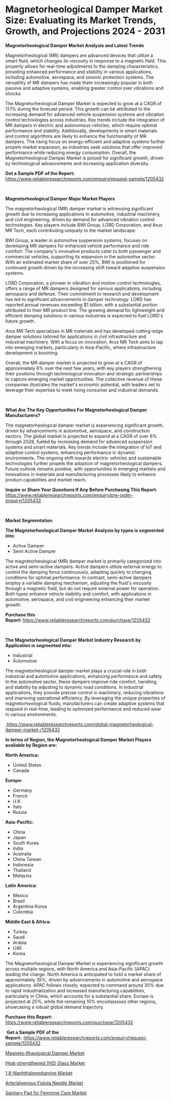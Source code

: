 <p><h1>Magnetorheological Damper Market Size: Evaluating its Market Trends, Growth, and Projections 2024 - 2031</h1></p><p><strong>Magnetorheological Damper Market Analysis and Latest Trends</strong></p>
<p><p>Magnetorheological (MR) dampers are advanced devices that utilize a smart fluid, which changes its viscosity in response to a magnetic field. This property allows for real-time adjustments to the damping characteristics, providing enhanced performance and stability in various applications, including automotive, aerospace, and seismic protection systems. The versatility of MR dampers has made them increasingly popular in both passive and adaptive systems, enabling greater control over vibrations and shocks.</p><p>The Magnetorheological Damper Market is expected to grow at a CAGR of 11.1% during the forecast period. This growth can be attributed to the increasing demand for advanced vehicle suspension systems and vibration control technologies across industries. Key trends include the integration of MR dampers in electric and autonomous vehicles, which require optimal performance and stability. Additionally, developments in smart materials and control algorithms are likely to enhance the functionality of MR dampers. The rising focus on energy-efficient and adaptive systems further propels market expansion, as industries seek solutions that offer improved performance while reducing energy consumption. Overall, the Magnetorheological Damper Market is poised for significant growth, driven by technological advancements and increasing application diversity.</p></p>
<p><strong>Get a Sample PDF of the Report:&nbsp;</strong> <a href="https://www.reliableresearchreports.com/enquiry/request-sample/1205432?utm_campaign=9&utm_medium=2&utm_source=Github&utm_content=ia&utm_term=31122024&utm_id=magnetorheological-damper">https://www.reliableresearchreports.com/enquiry/request-sample/1205432</a></p>
<p>&nbsp;</p>
<p><strong>Magnetorheological Damper Major Market Players</strong></p>
<p><p>The magnetorheological (MR) damper market is witnessing significant growth due to increasing applications in automotive, industrial machinery, and civil engineering, driven by demand for advanced vibration control technologies. Key players include BWI Group, LORD Corporation, and Arus MR Tech, each contributing uniquely to the market landscape.</p><p>BWI Group, a leader in automotive suspension systems, focuses on developing MR dampers for enhanced vehicle performance and ride comfort. The company's innovative products cater to both passenger and commercial vehicles, supporting its expansion in the automotive sector. With an estimated market share of over 25%, BWI is positioned for continued growth driven by the increasing shift toward adaptive suspension systems.</p><p>LORD Corporation, a pioneer in vibration and motion control technologies, offers a range of MR dampers designed for various applications, including aerospace and defense. Their commitment to research and development has led to significant advancements in damper technology. LORD has reported annual revenues exceeding $1 billion, with a substantial portion attributed to their MR product line. The growing demand for lightweight and efficient damping solutions in various industries is expected to fuel LORD's future growth.</p><p>Arus MR Tech specializes in MR materials and has developed cutting-edge damper solutions tailored for applications in civil infrastructure and industrial machinery. With a focus on innovation, Arus MR Tech aims to tap into emerging markets, particularly in Asia-Pacific, where infrastructure development is booming.</p><p>Overall, the MR damper market is projected to grow at a CAGR of approximately 6% over the next few years, with key players strengthening their positions through technological innovation and strategic partnerships to capture emerging market opportunities. The collective revenue of these companies illustrates the market's economic potential, with leaders set to leverage their expertise to meet rising consumer and industrial demands.</p></p>
<p>&nbsp;</p>
<p><strong>What Are The Key Opportunities For Magnetorheological Damper Manufacturers?</strong></p>
<p><p>The magnetorheological damper market is experiencing significant growth, driven by advancements in automotive, aerospace, and construction sectors. The global market is projected to expand at a CAGR of over 6% through 2028, fueled by increasing demand for advanced suspension systems and smart materials. Key trends include the integration of IoT and adaptive control systems, enhancing performance in dynamic environments. The ongoing shift towards electric vehicles and sustainable technologies further propels the adoption of magnetorheological dampers. Future outlook remains positive, with opportunities in emerging markets and innovations in materials and manufacturing processes likely to enhance product capabilities and market reach.</p></p>
<p><strong>Inquire or Share Your Questions If Any Before Purchasing This Report:</strong> <a href="https://www.reliableresearchreports.com/enquiry/pre-order-enquiry/1205432?utm_campaign=9&utm_medium=2&utm_source=Github&utm_content=ia&utm_term=31122024&utm_id=magnetorheological-damper">https://www.reliableresearchreports.com/enquiry/pre-order-enquiry/1205432</a></p>
<p>&nbsp;</p>
<p><strong>Market Segmentation</strong></p>
<p><strong>The Magnetorheological Damper Market Analysis by types is segmented into:</strong></p>
<p><ul><li>Active Damper</li><li>Semi Active Damper</li></ul></p>
<p><p>The magnetorheological (MR) damper market is primarily categorized into active and semi-active dampers. Active dampers utilize external energy to control the damping force continuously, adapting quickly to changing conditions for optimal performance. In contrast, semi-active dampers employ a variable damping mechanism, adjusting the fluid's viscosity through a magnetic field, but do not require external power for operation. Both types enhance vehicle stability and comfort, with applications in automotive, aerospace, and civil engineering enhancing their market growth.</p></p>
<p><strong>Purchase this Report:&nbsp;</strong><a href="https://www.reliableresearchreports.com/purchase/1205432?utm_campaign=9&utm_medium=2&utm_source=Github&utm_content=ia&utm_term=31122024&utm_id=magnetorheological-damper">https://www.reliableresearchreports.com/purchase/1205432</a></p>
<p>&nbsp;</p>
<p><strong>The Magnetorheological Damper Market Industry Research by Application is segmented into:</strong></p>
<p><ul><li>Industrial</li><li>Automotive</li></ul></p>
<p><p>The magnetorheological damper market plays a crucial role in both industrial and automotive applications, enhancing performance and safety. In the automotive sector, these dampers improve ride comfort, handling, and stability by adjusting to dynamic road conditions. In industrial applications, they provide precise control in machinery, reducing vibrations and improving operational efficiency. By leveraging the unique properties of magnetorheological fluids, manufacturers can create adaptive systems that respond in real-time, leading to optimized performance and reduced wear in various environments.</p></p>
<p><a href="https://www.reliableresearchreports.com/global-magnetorheological-damper-market-r1205432?utm_campaign=9&utm_medium=2&utm_source=Github&utm_content=ia&utm_term=31122024&utm_id=magnetorheological-damper">&nbsp;https://www.reliableresearchreports.com/global-magnetorheological-damper-market-r1205432</a></p>
<p><strong>In terms of Region, the Magnetorheological Damper Market Players available by Region are:</strong></p>
<p>
    <p> <strong> North America: </strong>
        <ul>
            <li>United States</li>
            <li>Canada</li>
        </ul>
        </p> 
    <p> <strong> Europe: </strong>
        <ul>
            <li>Germany</li>
            <li>France</li>
            <li>U.K.</li>
            <li>Italy</li>
            <li>Russia</li>
        </ul>
        </p> 
    <p> <strong> Asia-Pacific: </strong>
        <ul>
            <li>China</li>
            <li>Japan</li>
            <li>South Korea</li>
            <li>India</li>
            <li>Australia</li>
            <li>China Taiwan</li>
            <li>Indonesia</li>
            <li>Thailand</li>
            <li>Malaysia</li>
        </ul>
        </p> 
    <p> <strong> Latin America: </strong>
        <ul>
            <li>Mexico</li>
            <li>Brazil</li>
            <li>Argentina Korea</li>
            <li>Colombia</li>
        </ul>
        </p> 
    <p> <strong> Middle East & Africa: </strong>
        <ul>
            <li>Turkey</li>
            <li>Saudi</li>
            <li>Arabia</li>
            <li>UAE</li>
            <li>Korea</li>
        </ul>
    </p>
    </p>
<p><p>The Magnetorheological Damper Market is experiencing significant growth across multiple regions, with North America and Asia-Pacific (APAC) leading the charge. North America is anticipated to hold a market share of approximately 35%, driven by advancements in automotive and aerospace applications. APAC follows closely, expected to command around 30% due to rapid industrialization and increased manufacturing capabilities, particularly in China, which accounts for a substantial share. Europe is projected at 25%, while the remaining 10% encompasses other regions, showcasing a robust global demand trajectory.</p></p>
<p><strong>Purchase this Report: </strong><a href="https://www.reliableresearchreports.com/purchase/1205432?utm_campaign=9&utm_medium=2&utm_source=Github&utm_content=ia&utm_term=31122024&utm_id=magnetorheological-damper">https://www.reliableresearchreports.com/purchase/1205432</a></p>
<p>&nbsp;<strong>Get a Sample PDF of the Report:&nbsp;&nbsp;</strong><a href="https://www.reliableresearchreports.com/enquiry/request-sample/1205432?utm_campaign=9&utm_medium=2&utm_source=Github&utm_content=ia&utm_term=31122024&utm_id=magnetorheological-damper">https://www.reliableresearchreports.com/enquiry/request-sample/1205432</a></p>
<p><strong></strong></p>
<p><p><a href="https://github.com/mcfred89/Market-Research-Report-List-1/blob/main/magneto-rheological-damper-market.md?utm_campaign=9&utm_medium=2&utm_source=Github&utm_content=ia&utm_term=31122024&utm_id=magnetorheological-damper">Magneto-Rheological Damper Market</a></p><p><a href="https://github.com/comasnickie/Market-Research-Report-List-1/blob/main/heat-strengthened-hs-glass-market.md?utm_campaign=9&utm_medium=2&utm_source=Github&utm_content=ia&utm_term=31122024&utm_id=magnetorheological-damper">Heat-strengthened (HS) Glass Market</a></p><p><a href="https://github.com/bornergabrielle89/Market-Research-Report-List-1/blob/main/18-naphthalenediamine-market.md?utm_campaign=9&utm_medium=2&utm_source=Github&utm_content=ia&utm_term=31122024&utm_id=magnetorheological-damper">1,8-Naphthalenediamine Market</a></p><p><a href="https://github.com/toldenargelia86/Market-Research-Report-List-1/blob/main/arterialvenous-fistula-needle-market.md?utm_campaign=9&utm_medium=2&utm_source=Github&utm_content=ia&utm_term=31122024&utm_id=magnetorheological-damper">Arterialvenous Fistula Needle Market</a></p><p><a href="https://github.com/wileonie19657/Market-Research-Report-List-1/blob/main/sanitary-pad-for-feminine-care-market.md?utm_campaign=9&utm_medium=2&utm_source=Github&utm_content=ia&utm_term=31122024&utm_id=magnetorheological-damper">Sanitary Pad for Feminine Care Market</a></p></p>